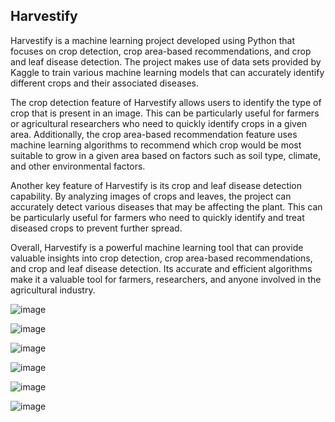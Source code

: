 ## Harvestify

Harvestify is a machine learning project developed using Python that focuses on crop  detection, crop area-based recommendations, and crop and leaf disease detection. The project makes use of data sets provided by Kaggle to train various machine learning models that can accurately identify different crops and their associated diseases.

The crop detection feature of Harvestify allows users to identify the type of crop that is present in an image. This can be particularly useful for farmers or agricultural researchers who need to quickly identify crops in a given area. Additionally, the crop area-based recommendation feature uses machine learning algorithms to recommend which crop would be most suitable to grow in a given area based on factors such as soil type, climate, and other environmental factors.

Another key feature of Harvestify is its crop and leaf disease detection capability. By analyzing images of crops and leaves, the project can accurately detect various diseases that may be affecting the plant. This can be particularly useful for farmers who need to quickly identify and treat diseased crops to prevent further spread.

Overall, Harvestify is a powerful machine learning tool that can provide valuable insights into crop detection, crop area-based recommendations, and crop and leaf disease detection. Its accurate and efficient algorithms make it a valuable tool for farmers, researchers, and anyone involved in the agricultural industry.

![image](https://github.com/tejas11054/Harvestify/assets/140798292/402c894d-ec49-4697-b8de-c7033a8f1e5b)

![image](https://github.com/tejas11054/Harvestify/assets/140798292/d78d6ab5-bac0-48fe-bf5b-3f951adf5977)

![image](https://github.com/tejas11054/Harvestify/assets/140798292/c6c70302-1527-412c-8acd-91a740e88f07)

![image](https://github.com/tejas11054/Harvestify/assets/140798292/1f005cac-4276-4f0a-bdc0-f0aba296efae)

![image](https://github.com/tejas11054/Harvestify/assets/140798292/27920b84-672a-4eee-8276-dec12e266d45)

![image](https://github.com/tejas11054/Harvestify/assets/140798292/c7077fac-6257-4b05-ab77-a3a3dd307ddd)






